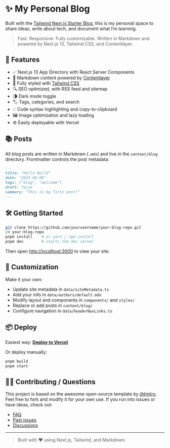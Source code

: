 # ✨ My Personal Blog

Built with the [Tailwind Next.js Starter Blog](https://github.com/timlrx/tailwind-nextjs-starter-blog), this is my personal space to share ideas, write about tech, and document what I’m learning.

> Fast. Responsive. Fully customizable. Written in Markdown and powered by Next.js 13, Tailwind CSS, and Contentlayer.

## 🚀 Features

- ✅ Next.js 13 App Directory with React Server Components  
- 📝 Markdown content powered by [Contentlayer](https://www.contentlayer.dev/)  
- 🎨 Fully styled with [Tailwind CSS](https://tailwindcss.com/)  
- 🔍 SEO optimized, with RSS feed and sitemap  
- 🌗 Dark mode toggle  
- 🏷️ Tags, categories, and search  
- 💡 Code syntax highlighting and copy-to-clipboard  
- 🖼️ Image optimization and lazy loading  
- ⚙️ Easily deployable with Vercel  

## 📚 Posts

All blog posts are written in Markdown (`.mdx`) and live in the `content/blog` directory. Frontmatter controls the post metadata:

```md
---
title: "Hello World"
date: "2025-04-08"
tags: ["blog", "welcome"]
draft: false
summary: "This is my first post!"
---
```

## 🛠️ Getting Started

```bash
git clone https://github.com/yourusername/your-blog-repo.git
cd your-blog-repo
pnpm install    # or yarn / npm install
pnpm dev        # starts the dev server
```

Then open [http://localhost:3000](http://localhost:3000) to view your site.

## 🧩 Customization

Make it your own:

- Update site metadata in `data/siteMetadata.ts`
- Add your info in `data/authors/default.mdx`
- Modify layout and components in `components/` and `styles/`
- Replace or add posts in `content/blog/`
- Configure navigation in `data/headerNavLinks.ts`

## 📦 Deploy

Easiest way: **[Deploy to Vercel](https://vercel.com/new/git/external?repository-url=https://github.com/timlrx/tailwind-nextjs-starter-blog)**

Or deploy manually:

```bash
pnpm build
pnpm start
```


## 🙋‍♂️ Contributing / Questions

This project is based on the awesome open-source template by [@timlrx](https://github.com/timlrx). Feel free to fork and modify it for your own use. If you run into issues or have ideas, check out:

- [FAQ](https://github.com/timlrx/tailwind-nextjs-starter-blog/blob/main/FAQ.md)
- [Past issues](https://github.com/timlrx/tailwind-nextjs-starter-blog/issues)
- [Discussions](https://github.com/timlrx/tailwind-nextjs-starter-blog/discussions)

---

> Built with ❤️ using Next.js, Tailwind, and Markdown.
